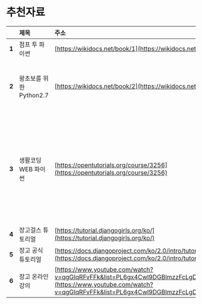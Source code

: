 # 추천자료

|  | **제목** | **주소** | **특징** |
| :--- | :--- | :--- | :--- |
| **1** | 점프 투 파이썬 | [https://wikidocs.net/book/1](https://wikidocs.net/book/1) | 책을 그대로 옮김 |
| **2** | 왕초보를 위한 Python2.7 | [https://wikidocs.net/book/2](https://wikidocs.net/book/2) | python2.7 버전  \(실습은 3.6버전이나 중요 문법은 동일\) |
| **3** | 생활코딩 WEB 파이썬 | [https://opentutorials.org/course/3256](https://opentutorials.org/course/3256) | 장고가 아닌 다른방식으로 웹을 구현해봄  \(웹구현이 장고가 훨씬 편하다는 것을 체감가능하며 파이썬 연습차원에서 좋음\) |
| **4** | 장고걸스 튜토리얼 | [https://tutorial.djangogirls.org/ko/](https://tutorial.djangogirls.org/ko/) | 번역판 |
| **5** | 장고 공식 튜토리얼 | [https://docs.djangoproject.com/ko/2.0/intro/tutorial01/](https://docs.djangoproject.com/ko/2.0/intro/tutorial01/) | 번역판 |
| **6** | 장고 온라인 강의 | [https://www.youtube.com/watch?v=qgGIqRFvFFk&list=PL6gx4Cwl9DGBlmzzFcLgDhKTTfNLfX1IK](https://www.youtube.com/watch?v=qgGIqRFvFFk&list=PL6gx4Cwl9DGBlmzzFcLgDhKTTfNLfX1IK) | 영문 |

